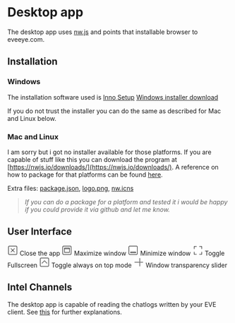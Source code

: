 # Desktop app
The desktop app uses [nw.js](https://nwjs.io/) and points that installable browser to eveeye.com.

## Installation
### Windows

The installation software used is [Inno Setup](https://www.jrsoftware.org/isinfo.php)
[Windows installer download](https://www.dropbox.com/s/feo1z1055a7jmpd/Eveeye_v001.exe?dl=0)

If you do not trust the installer you can do the same as described for Mac and Linux below.

### Mac and Linux
I am sorry but i got no installer available for those platforms. 
If you are capable of stuff like this you can download the program at [https://nwjs.io/downloads/](https://nwjs.io/downloads/).
A reference on how to package for that platforms can be found [here](http://docs.nwjs.io/en/latest/For%20Users/Package%20and%20Distribute/#platform-specific-steps).

Extra files: [package.json](https://www.dropbox.com/s/83yjmh3ktzatuny/package.json?dl=0), [logo.png](https://www.dropbox.com/s/b9adylfp2x1fmw6/logo.png?dl=0), [nw.icns](https://www.dropbox.com/s/0u6pfn6qkm33u5t/nw.icns?dl=0)

> *If you can do a package for a platform and tested it i would be happy if you could provide it via github and let me know.*

## User Interface
<img src="https://raw.githubusercontent.com/Risingson/E3documentation/master/docs/images/nw/close-window-100.png" width="24" height="24" > Close the app
<img src="https://raw.githubusercontent.com/Risingson/E3documentation/master/docs/images/nw/maximize-window-100.png" width="24" height="24" > Maximize window
<img src="https://raw.githubusercontent.com/Risingson/E3documentation/master/docs/images/nw/minimize-window-100.png" width="24" height="24" > Minimize window
<img src="https://raw.githubusercontent.com/Risingson/E3documentation/master/docs/images/nw/full-screen-100.png" width="24" height="24" > Toggle Fullscreen
<img src="https://raw.githubusercontent.com/Risingson/E3documentation/master/docs/images/nw/up-squared-100.png" width="24" height="24" > Toggle always on top mode
<img src="https://raw.githubusercontent.com/Risingson/E3documentation/master/docs/images/nw/transparency-100.png" width="24" height="24" > Window transparency slider

## Intel Channels
The desktop app is capable of reading the chatlogs written by your EVE client. See [this](https://eedocs.readthedocs.io/en/latest/data-options/) for further explanations.
<!--stackedit_data:
eyJoaXN0b3J5IjpbLTEwMTIzNTY4ODEsLTQ3OTE1OTA4OF19
-->